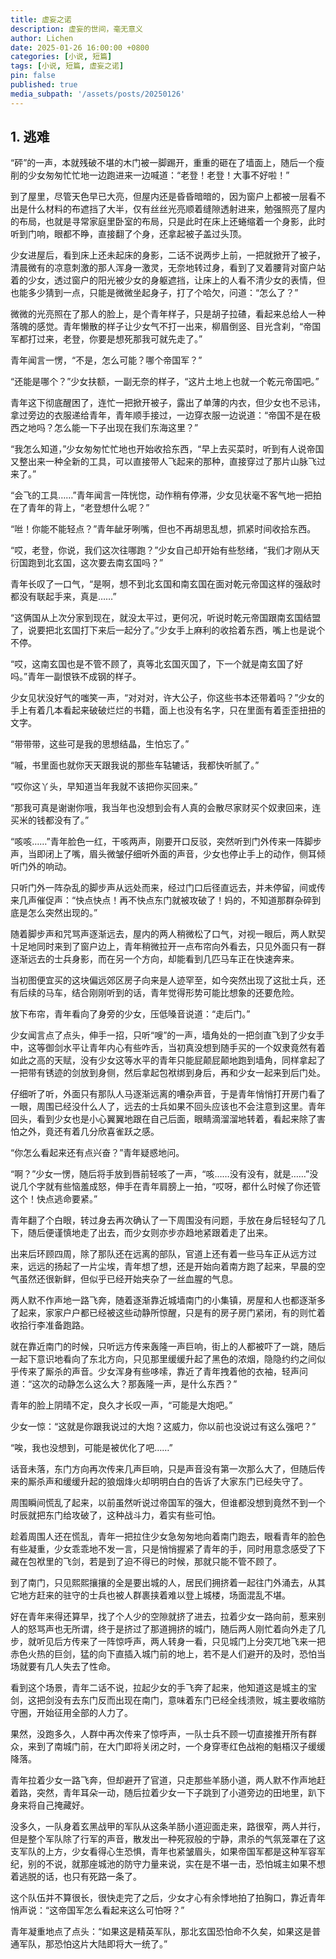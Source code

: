 ```yaml
---
title: 虚妄之诺
description: 虚妄的世间，毫无意义
author: Lichen
date: 2025-01-26 16:00:00 +0800
categories: [小说, 短篇]
tags: [小说, 短篇, 虚妄之诺]
pin: false
published: true
media_subpath: '/assets/posts/20250126'
---
```


<style>
    img {
        width: 300px;
    }
</style>

## 1. 逃难

“砰”的一声，本就残破不堪的木门被一脚踢开，重重的砸在了墙面上，随后一个瘦削的少女匆匆忙忙地一边跑进来一边喊道：“老登！老登！大事不好啦！”

到了屋里，尽管天色早已大亮，但屋内还是昏昏暗暗的，因为窗户上都被一层看不出是什么材料的布遮挡了大半，仅有丝丝光亮顺着缝隙透射进来，勉强照亮了屋内的布局，也就是寻常家庭里卧室的布局，只是此时在床上还蜷缩着一个身影，此时听到门响，眼都不睁，直接翻了个身，还拿起被子盖过头顶。

少女进屋后，看到床上还未起床的身影，二话不说两步上前，一把就掀开了被子，清晨微有的凉意刺激的那人浑身一激灵，无奈地转过身，看到了叉着腰背对窗户站着的少女，透过窗户的阳光被少女的身躯遮挡，让床上的人看不清少女的表情，但也能多少猜到一点，只能是微微坐起身子，打了个哈欠，问道：“怎么了？”

微微的光亮照在了那人的脸上，是个青年样子，只是胡子拉碴，看起来总给人一种落魄的感觉。青年懒散的样子让少女气不打一出来，柳眉倒竖、目光含刹，“帝国军都打过来，老登，你要是想死那我可就先走了。”

青年闻言一愣，“不是，怎么可能？哪个帝国军？”

“还能是哪个？”少女扶额，一副无奈的样子，“这片土地上也就一个乾元帝国吧。”

青年这下彻底醒困了，连忙一把掀开被子，露出了单薄的内衣，但少女也不忌讳，拿过旁边的衣服递给青年，青年顺手接过，一边穿衣服一边说道：“帝国不是在极西之地吗？怎么能一下子出现在我们东海这里？”

“我怎么知道，”少女匆匆忙忙地也开始收拾东西，“早上去买菜时，听到有人说帝国又整出来一种全新的工具，可以直接带人飞起来的那种，直接穿过了那片山脉飞过来了。”

“会飞的工具……”青年闻言一阵恍惚，动作稍有停滞，少女见状毫不客气地一把拍在了青年的背上，“老登想什么呢？”

“咝！你能不能轻点？”青年龇牙咧嘴，但也不再胡思乱想，抓紧时间收拾东西。

“哎，老登，你说，我们这次往哪跑？”少女自己却开始有些愁绪，“我们才刚从天衍国跑到北玄国，这次要去南玄国吗？”

青年长叹了一口气，“是啊，想不到北玄国和南玄国在面对乾元帝国这样的强敌时都没有联起手来，真是……”

“这俩国从上次分家到现在，就没太平过，更何况，听说时乾元帝国跟南玄国结盟了，说要把北玄国打下来后一起分了。”少女手上麻利的收拾着东西，嘴上也是说个不停。

“哎，这南玄国也是不管不顾了，真等北玄国灭国了，下一个就是南玄国了好吗。”青年一副恨铁不成钢的样子。

少女见状没好气的嗤笑一声，“对对对，许大公子，你这些书本还带着吗？”少女的手上有着几本看起来破破烂烂的书籍，面上也没有名字，只在里面有着歪歪扭扭的文字。

“带带带，这些可是我的思想结晶，生怕忘了。”

“嘁，书里面也就你天天跟我说的那些车轱辘话，我都快听腻了。”

“哎你这丫头，早知道当年我就不该把你买回来。”

“那我可真是谢谢你哦，我当年也没想到会有人真的会散尽家财买个奴隶回来，连买米的钱都没有了。”

“咳咳……”青年脸色一红，干咳两声，刚要开口反驳，突然听到门外传来一阵脚步声，当即闭上了嘴，眉头微皱仔细听外面的声音，少女也停止手上的动作，侧耳倾听门外的响动。

只听门外一阵杂乱的脚步声从远处而来，经过门口后径直远去，并未停留，间或传来几声催促声：“快点快点！再不快点东门就被攻破了！妈的，不知道那群杂碎到底是怎么突然出现的。”

随着脚步声和咒骂声逐渐远去，屋内的两人稍微松了口气，对视一眼后，两人默契十足地同时来到了窗户边上，青年稍微拉开一点布帘向外看去，只见外面只有一群逐渐远去的士兵身影，而在另一个方向，却能看到几匹马车正在快速奔来。

当初图便宜买的这块偏远郊区房子向来是人迹罕至，如今突然出现了这批士兵，还有后续的马车，结合刚刚听到的话，青年觉得形势可能比想象的还要危险。

放下布帘，青年看向了身旁的少女，压低嗓音说道：“走后门。”

少女闻言点了点头，伸手一招，只听“嗖”的一声，墙角处的一把剑直飞到了少女手中，这等御剑水平让青年内心有些咋舌，当初真没想到随手买的一个奴隶竟然有着如此之高的天赋，没有少女这等水平的青年只能屁颠屁颠地跑到墙角，同样拿起了一把带有锈迹的剑放到身侧，然后拿起包袱绑到身后，再和少女一起来到后门处。

仔细听了听，外面只有那队人马逐渐远离的嘈杂声音，于是青年悄悄打开房门看了一眼，周围已经没什么人了，远去的士兵如果不回头应该也不会注意到这里。青年回头，看到少女也是小心翼翼地跟在自己后面，眼睛滴溜溜地转着，看起来除了害怕之外，竟还有着几分欣喜雀跃之感。

“你怎么看起来还有点兴奋？”青年疑惑地问。

“啊？”少女一愣，随后将手放到唇前轻咳了一声，“咳……没有没有，就是……”没说几个字就有些恼羞成怒，伸手在青年肩膀上一拍，“哎呀，都什么时候了你还管这个！快点逃命要紧。”

青年翻了个白眼，转过身去再次确认了一下周围没有问题，手放在身后轻轻勾了几下，随后便谨慎地走了出去，而少女则亦步亦趋地紧跟着走了出来。

出来后环顾四周，除了那队还在远离的部队，官道上还有着一些马车正从远方过来，远远的扬起了一片尘埃，青年想了想，还是开始向着南方跑了起来，早晨的空气虽然还很新鲜，但似乎已经开始夹杂了一丝血腥的气息。

两人默不作声地一路飞奔，随着逐渐靠近城墙南门的小集镇，房屋和人也都逐渐多了起来，家家户户都已经被这些动静所惊醒，只是有的房子房门紧闭，有的则忙着收拾行李准备跑路。

就在靠近南门的时候，只听远方传来轰隆一声巨响，街上的人都被吓了一跳，随后一起下意识地看向了东北方向，只见那里缓缓升起了黑色的浓烟，隐隐约约之间似乎传来了厮杀的声音。少女浑身有些哆嗦，靠近了青年拽着他的衣袖，轻声问道：“这次的动静怎么这么大？那轰隆一声，是什么东西？”

青年的脸上阴晴不定，良久才长叹一声，“可能是大炮吧。”

少女一惊：“这就是你跟我说过的大炮？这威力，你以前也没说过有这么强吧？”

“唉，我也没想到，可能是被优化了吧……”

话音未落，东门方向再次传来几声巨响，只是声音没有第一次那么大了，但随后传来的厮杀声和缓缓升起的狼烟烽火却明明白白的告诉了大家东门已经失守了。

周围瞬间慌乱了起来，以前虽然听说过帝国军的强大，但谁都没想到竟然不到一个时辰就把东门给攻破了，这种战斗力，着实有些可怕。

趁着周围人还在慌乱，青年一把拉住少女急匆匆地向着南门跑去，眼看青年的脸色有些凝重，少女乖乖地不发一言，只是悄悄握紧了青年的手，同时用意念感受了下藏在包袱里的飞剑，若是到了迫不得已的时候，那就只能不管不顾了。

到了南门，只见熙熙攘攘的全是要出城的人，居民们拥挤着一起往门外涌去，从其它地方赶来的驻守的士兵也被人群裹挟着难以登上城楼，场面混乱不堪。

好在青年来得还算早，找了个人少的空隙就挤了进去，拉着少女一路向前，惹来别人的怒骂声也无所谓，终于是挤过了那道拥挤的城门，随后两人刚忙着向外走了几步，就听见后方传来了一阵惊呼声，两人转身一看，只见城门上分突兀地飞来一把赤色火热的巨剑，猛的向下直插入城门前的地上，若不是人们避开的及时，恐怕当场就要有几人失去了性命。

看到这个场景，青年二话不说，拉起少女的手飞奔了起来，他知道这是城主的宝剑，这把剑没有去东门反而出现在南门，意味着东门已经全线溃败，城主要收缩防守圈，开始征用全部的人力了。

果然，没跑多久，人群中再次传来了惊呼声，一队士兵不顾一切直接推开所有群众，来到了南城门前，在大门即将关闭之时，一个身穿枣红色战袍的魁梧汉子缓缓降落。

青年拉着少女一路飞奔，但却避开了官道，只走那些羊肠小道，两人默不作声地赶着路，突然，青年耳朵一动，随后拉着少女一下子跳到了小道旁边的田地里，趴下身来将自己掩藏好。

没多久，一队身着玄黑战甲的军队从这条羊肠小道迎面走来，路很窄，两人并行，但是整个军队除了行军的声音，散发出一种死寂般的宁静，肃杀的气氛笼罩在了这支军队的上方，少女看得心生恐惧，青年也紧皱眉头，如果帝国军都是这种军容军纪，别的不说，就那座城池的防守力量来说，实在是不堪一击，恐怕城主如果不想着逃脱的话，也只有死路一条了。

这个队伍并不算很长，很快走完了之后，少女才心有余悸地拍了拍胸口，靠近青年悄声说：“这帝国军怎么看起来这么可怕呀？”

青年凝重地点了点头：“如果这是精英军队，那北玄国恐怕命不久矣，如果这是普通军队，那恐怕这片大陆即将大一统了。”